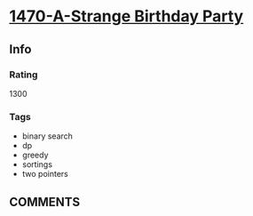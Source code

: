 # [1470-A-Strange Birthday Party](https://codeforces.com/problemset/problem/1470/A)

## Info

### Rating

1300

### Tags

- binary search
- dp
- greedy
- sortings
- two pointers

## __COMMENTS__

> 

